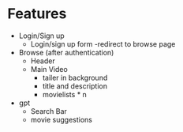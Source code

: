 # Features
- Login/Sign up
   - Login/sign up form
   -redirect to browse page
- Browse (after authentication)
   - Header
   - Main Video
        - tailer in background
        - title and description
        - movielists * n
- gpt
    - Search Bar
    - movie suggestions
    